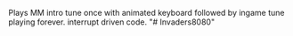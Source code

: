 Plays MM intro tune once with animated keyboard
followed by ingame tune playing forever.
interrupt driven code.
"# Invaders8080" 
